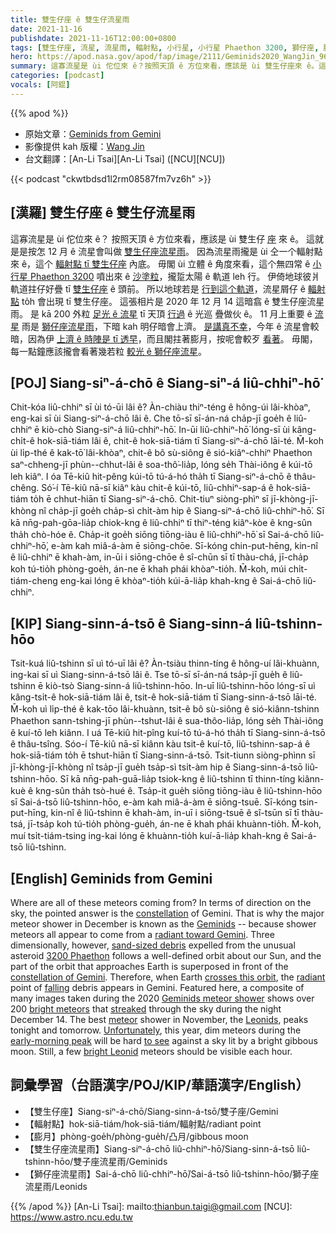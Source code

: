 ```yaml
---
title: 雙生仔座 ê 雙生仔流星雨
date: 2021-11-16
publishdate: 2021-11-16T12:00:00+0800
tags: [雙生仔座, 流星, 流星雨, 輻射點, 小行星, 小行星 Phaethon 3200, 獅仔座, 膨月, 雙生仔座流星雨, 獅仔座流星雨]
hero: https://apod.nasa.gov/apod/fap/image/2111/Geminids2020_WangJin_960.jpg
summary: 這寡流星是 ùi 佗位來 ê？按照天頂 ê 方位來看，應該是 ùi 雙生仔座來 ê。這就是是按怎 12 月 ê 流星會叫做雙生仔座流星雨。
categories: [podcast]
vocals: [阿錕]
---
```


{{% apod %}}

- 原始文章：[Geminids from Gemini](https://apod.nasa.gov/apod/ap211116.html)
- 影像提供 kah 版權：[Wang Jin](mailto:royalk86@gmail.com)
- 台文翻譯：[An-Li Tsai][An-Li Tsai] ([NCU][NCU])

{{< podcast "ckwtbdsd1l2rm08587fm7vz6h" >}}

## [漢羅] 雙生仔座 ê 雙生仔流星雨
這寡流星是 ùi 佗位來 ê？
按照天頂 ê 方位來看，應該是 ùi 雙生仔 [座][constellation] 來 ê。
這就是是按怎 12 月 ê 流星會叫做 [雙生仔座流星雨][Geminids]。
因為流星雨攏是 ùi 仝一个輻射點來 ê，這个 [輻射點 tī 雙生仔座][radiant toward Gemini] 內底。
毋閣 ùi 立體 ê 角度來看，這个無四常 ê [小行星 Phaethon 3200][3200 Phaethon] 噴出來 ê [沙塗粒][sand-sized debris]，攏踅太陽 ê 軌道 leh 行。
伊倚地球彼爿軌道拄仔好疊 tī [雙生仔座][constellation of Gemini] ê 頭前。
所以地球若是 [行到這个軌道][crosses this orbit]，流星屑仔 ê [輻射點][radiant] to̍h 會出現 tī 雙生仔座。
這張相片是 2020 年 12 月 14 這暗翕 ê 雙生仔座流星雨。
是 kā 200 外粒 [足光 ê 流星][bright meteors] tī 天頂 [行過][streaked] ê 光巡 疊做伙 ê。
11 月上重要 ê [流星][meteor] 雨是 [獅仔座流星雨][Leonids]，下暗 kah 明仔暗會上濟。
[是講真不幸][Unfortunately]，今年 ê 流星會較暗，因為伊 [上濟 ê 時陣是 tī 透早][early-morning peak]，而且閣拄著膨月，按呢會較歹 [看著][to see]。
毋閣，每一點鐘應該攏會看著幾若粒 [較光 ê 獅仔座流星][bright Leonid]。

## [POJ] Siang-siⁿ-á-chō ê Siang-siⁿ-á liû-chhiⁿ-hō͘
Chit-kóa liû-chhiⁿ sī ùi tó-ūi lâi ê?
Àn-chiàu thiⁿ-téng ê hông-úi lâi-khòaⁿ, eng-kai sī ùi Siang-siⁿ-á-chō lâi ê.
Che tō-sī sī-án-ná cha̍p-jī goe̍h ê liû-chhiⁿ ē kiò-chò Siang-siⁿ-á liû-chhiⁿ-hō͘.
In-ūi liû-chhiⁿ-hō͘ lóng-sī ùi kâng-chi̍t-ê hok-siā-tiám lâi ê, chit-ê hok-siā-tiám tī Siang-siⁿ-á-chō lāi-té.
M̄-koh ùi li̍p-thé ê kak-tō͘ lâi-khòaⁿ, chit-ê bô sù-siông ê sió-kiâⁿ-chhiⁿ Phaethon saⁿ-chheng-jī phùn--chhut-lâi ê soa-thô͘-lia̍p, lóng se̍h Thài-iông ê kúi-tō leh kiâⁿ.
I óa Tē-kiû hit-pêng kúi-tō tú-á-hó tha̍h tī Siang-siⁿ-á-chō ê thâu-chêng.
Só͘-í Tē-kiû nā-sī kiâⁿ kàu chit-ê kúi-tō, liû-chhiⁿ-sap-á ê hok-siā-tiám to̍h ē chhut-hiān tī Siang-siⁿ-á-chō.
Chit-tiuⁿ siòng-phìⁿ sī jī-khòng-jī-khòng nî cha̍p-jī goe̍h cha̍p-sì chi̍t-àm hip ê Siang-siⁿ-á-chō liû-chhiⁿ-hō͘.
Sī kā nn̄g-pah-gōa-lia̍p chiok-kng ê liû-chhiⁿ tī thiⁿ-téng kiâⁿ-kòe ê kng-sûn tha̍h chò-hóe ê.
Cha̍p-it goe̍h siōng tiōng-iàu ê liû-chhiⁿ-hō͘ sī Sai-á-chō liû-chhiⁿ-hō͘, e-àm kah miâ-á-àm ē siōng-chōe.
Sī-kóng chin-put-hēng, kin-nî ê liû-chhiⁿ ē khah-àm, in-ūi i siōng-chōe ê sî-chūn sī tī thàu-chá, jī-cha̍p koh tú-tio̍h phòng-goe̍h, án-ne ē khah phái khòaⁿ-tio̍h.
M̄-koh, múi chi̍t-tiám-cheng eng-kai lóng ē khòaⁿ-tio̍h kúi-ā-lia̍p khah-kng ê Sai-á-chō liû-chhiⁿ.

## [KIP] Siang-sinn-á-tsō ê Siang-sinn-á liû-tshinn-hōo
Tsit-kuá liû-tshinn sī uì tó-uī lâi ê?
Àn-tsiàu thinn-tíng ê hông-uí lâi-khuànn, ing-kai sī uì Siang-sinn-á-tsō lâi ê.
Tse tō-sī sī-án-ná tsa̍p-jī gue̍h ê liû-tshinn ē kiò-tsò Siang-sinn-á liû-tshinn-hōo.
In-uī liû-tshinn-hōo lóng-sī uì kâng-tsi̍t-ê hok-siā-tiám lâi ê, tsit-ê hok-siā-tiám tī Siang-sinn-á-tsō lāi-té.
M̄-koh uì li̍p-thé ê kak-tōo lâi-khuànn, tsit-ê bô sù-siông ê sió-kiânn-tshinn Phaethon sann-tshing-jī phùn--tshut-lâi ê sua-thôo-lia̍p, lóng se̍h Thài-iông ê kuí-tō leh kiânn.
I uá Tē-kiû hit-pîng kuí-tō tú-á-hó tha̍h tī Siang-sinn-á-tsō ê thâu-tsîng.
Sóo-í Tē-kiû nā-sī kiânn kàu tsit-ê kuí-tō, liû-tshinn-sap-á ê hok-siā-tiám to̍h ē tshut-hiān tī Siang-sinn-á-tsō.
Tsit-tiunn siòng-phìnn sī jī-khòng-jī-khòng nî tsa̍p-jī gue̍h tsa̍p-sì tsi̍t-àm hip ê Siang-sinn-á-tsō liû-tshinn-hōo.
Sī kā nn̄g-pah-guā-lia̍p tsiok-kng ê liû-tshinn tī thinn-tíng kiânn-kuè ê kng-sûn tha̍h tsò-hué ê.
Tsa̍p-it gue̍h siōng tiōng-iàu ê liû-tshinn-hōo sī Sai-á-tsō liû-tshinn-hōo, e-àm kah miâ-á-àm ē siōng-tsuē.
Sī-kóng tsin-put-hīng, kin-nî ê liû-tshinn ē khah-àm, in-uī i siōng-tsuē ê sî-tsūn sī tī thàu-tsá, jī-tsa̍p koh tú-tio̍h phòng-gue̍h, án-ne ē khah phái khuànn-tio̍h.
M̄-koh, muí tsi̍t-tiám-tsing ing-kai lóng ē khuànn-tio̍h kuí-ā-lia̍p khah-kng ê Sai-á-tsō liû-tshinn.

## [English] Geminids from Gemini
Where are all of these meteors coming from?
In terms of direction on the sky, the pointed answer is the [constellation][constellation] of Gemini.
That is why the major meteor shower in December is known as the [Geminids][Geminids] -- because shower meteors all appear to come from a [radiant toward Gemini][radiant toward Gemini].
Three dimensionally, however, [sand-sized debris][sand-sized debris] expelled from the unusual asteroid [3200 Phaethon][3200 Phaethon] follows a well-defined orbit about our Sun, and the part of the orbit that approaches Earth is superposed in front of the [constellation of Gemini][constellation of Gemini].
Therefore, when Earth [crosses this orbit][crosses this orbit], the [radiant][radiant] point of [falling][falling e] debris appears in Gemini.
Featured here, a composite of many images taken during the 2020 [Geminids meteor shower][Geminids meteor shower] shows over 200 [bright meteors][bright meteors] that [streaked][streaked] through the sky during the night December 14.
The best [meteor][meteor] shower in November, the [Leonids][Leonids], peaks tonight and tomorrow.
[Unfortunately][Unfortunately], this year, dim meteors during the [early-morning peak][early-morning peak] will be hard [to see][to see] against a sky lit by a bright gibbous moon.
Still, a few [bright Leonid][bright Leonid] meteors should be visible each hour.


## 詞彙學習（台語漢字/POJ/KIP/華語漢字/English）
- 【雙生仔座】Siang-siⁿ-á-chō/Siang-sinn-á-tsō/雙子座/Gemini
- 【輻射點】hok-siā-tiám/hok-siā-tiám/輻射點/radiant point
- 【膨月】phòng-goe̍h/phòng-gue̍h/凸月/gibbous moon
- 【雙生仔座流星雨】Siang-siⁿ-á-chō liû-chhiⁿ-hō͘/Siang-sinn-á-tsō liû-tshinn-hōo/雙子座流星雨/Geminids
- 【獅仔座流星雨】Sai-á-chō liû-chhiⁿ-hō͘/Sai-á-tsō liû-tshinn-hōo/獅子座流星雨/Leonids



{{% /apod %}}
[An-Li Tsai]: mailto:thianbun.taigi@gmail.com
[NCU]: https://www.astro.ncu.edu.tw

[copyright]: https://apod.nasa.gov/apod/fap/lib/about_apod.html#srapply

[constellation]:https://en.wikipedia.org/wiki/Gemini_(constellation)
[Geminids]:https://solarsystem.nasa.gov/asteroids-comets-and-meteors/meteors-and-meteorites/geminids/in-depth/
[radiant toward Gemini]:https://apod.nasa.gov/apod/ap171215.html
[sand-sized debris]:http://en.wikipedia.org/wiki/Meteors
[3200 Phaethon]:https://en.wikipedia.org/wiki/3200_Phaethon
[constellation of Gemini]:https://en.wikipedia.org/wiki/Gemini_(constellation)
[crosses this orbit]:https://apod.nasa.gov/apod/ap180808.html
[radiant]:https://en.wikipedia.org/wiki/Radiant_(meteor_shower)
[falling e]:https://apod.nasa.gov/apod/ap210815.html
[falling t]:https://apod.tw/daily/20210815/
[Geminids meteor shower]:https://en.wikipedia.org/wiki/Geminids
[bright meteors]:https://apod.nasa.gov/apod/ap081125.html
[streaked]:https://apod.nasa.gov/apod/ap090302.html
[meteor]:https://spaceplace.nasa.gov/search/meteor/
[Leonids]:https://solarsystem.nasa.gov/asteroids-comets-and-meteors/meteors-and-meteorites/leonids/in-depth/
[Unfortunately]:https://i.pinimg.com/236x/67/83/c2/6783c2fe268f21e0bc8dec8d877ba492--sad-kitty-kitty-cats.jpg
[early-morning peak]:https://earthsky.org/astronomy-essentials/everything-you-need-to-know-leonid-meteor-shower/
[to see]:https://solarsystem.nasa.gov/skywatching/whats-up/
[bright Leonid]:https://apod.nasa.gov/apod/ap011119.html
